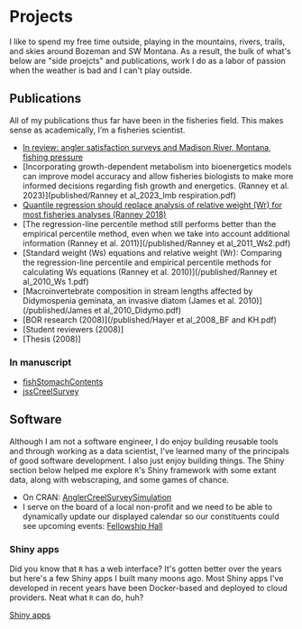Projects 
========

I like to spend my free time outside, playing in the mountains, rivers, trails, and skies around Bozeman and SW Montana. As a result, the bulk of what's below are "side proejcts" and publications, work I do as a labor of passion when the weather is bad and I can't play outside.

## Publications

All of my publications thus far have been in the fisheries field. This makes sense as academically, I’m a fisheries scientist.

* [In review: angler satisfaction surveys and Madison River, Montana, fishing pressure](/madison_river_fisheries)
* [Incorporating growth-dependent metabolism into bioenergetics models can improve model accuracy and allow fisheries biologists to make more informed decisions regarding fish growth and energetics. (Ranney et al. 2023)](published/Ranney et al_2023_lmb respiration.pdf)
* [Quantile regression should replace analysis of relative weight (Wr) for most fisheries analyses (Ranney 2018)](/waeQuantiles)
* [The regression-line percentile method still performs better than the empirical percentile method, even when we take into account additional information (Ranney et al. 2011)](/published/Ranney et al_2011_Ws2.pdf)
* [Standard weight (Ws) equations and relative weight (Wr): Comparing the regression-line percentile and empirical percentile methods for calculating Ws equations (Ranney et al. 2010)](/published/Ranney et al_2010_Ws 1.pdf) 
* [Macroinvertebrate composition in stream lengths affected by Didymospenia geminata, an invasive diatom (James et al. 2010)](/published/James et al_2010_Didymo.pdf)
* [BOR research (2008)](/published/Hayer et al_2008_BF and KH.pdf)
* [Student reviewers (2008)]
* [Thesis (2008)]

### In manuscript

* [fishStomachContents](/fishStomachContents)
* [jssCreelSurvey](/jssCreelSurvey)

## Software

Although I am not a software engineer, I do enjoy building reusable tools and through working as a data scientist, I've learned many of the principals of good software development. I also just enjoy building things. The Shiny section below helped me explore `R`'s Shiny framework with some extant data, along with webscraping, and some games of chance.

* On CRAN: [AnglerCreelSurveySimulation](/AnglerCreelSurveySimulation)
* I serve on the board of a local non-profit and we need to be able to dynamically update our displayed calendar so our constituents could see upcoming events: [Fellowship Hall](/fh)

### Shiny apps

Did you know that `R` has a web interface? It's gotten better over the years but here's a few Shiny apps I built many moons ago. Most Shiny apps I've developed in recent years have been Docker-based and deployed to cloud providers. Neat what `R` can do, huh?

[Shiny apps](/shinyApps)